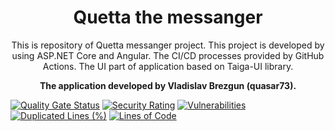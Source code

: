 <h1 align="center">Quetta the messanger</h1>

<p align="center">
  This is repository of Quetta messanger project. This project is developed by using ASP.NET Core and Angular. The CI/CD processes provided by GitHub Actions.
  The UI part of application based on Taiga-UI library.
</p>

<p align="center">
  <strong>The application developed by Vladislav Brezgun (quasar73).</strong>
</p>

[![Quality Gate Status](https://sonarcloud.io/api/project_badges/measure?project=quasar73_Quetta&metric=alert_status)](https://sonarcloud.io/summary/new_code?id=quasar73_Quetta)
[![Security Rating](https://sonarcloud.io/api/project_badges/measure?project=quasar73_Quetta&metric=security_rating)](https://sonarcloud.io/summary/new_code?id=quasar73_Quetta)
[![Vulnerabilities](https://sonarcloud.io/api/project_badges/measure?project=quasar73_Quetta&metric=vulnerabilities)](https://sonarcloud.io/summary/new_code?id=quasar73_Quetta)
[![Duplicated Lines (%)](https://sonarcloud.io/api/project_badges/measure?project=quasar73_Quetta&metric=duplicated_lines_density)](https://sonarcloud.io/summary/new_code?id=quasar73_Quetta)
[![Lines of Code](https://sonarcloud.io/api/project_badges/measure?project=quasar73_Quetta&metric=ncloc)](https://sonarcloud.io/summary/new_code?id=quasar73_Quetta)
